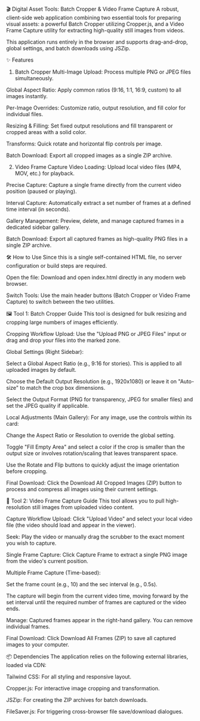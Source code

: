 🎬 Digital Asset Tools: Batch Cropper & Video Frame Capture
A robust, client-side web application combining two essential tools for preparing visual assets: a powerful Batch Cropper utilizing Cropper.js, and a Video Frame Capture utility for extracting high-quality still images from videos.

This application runs entirely in the browser and supports drag-and-drop, global settings, and batch downloads using JSZip.

✨ Features
1. Batch Cropper
Multi-Image Upload: Process multiple PNG or JPEG files simultaneously.

Global Aspect Ratio: Apply common ratios (9:16, 1:1, 16:9, custom) to all images instantly.

Per-Image Overrides: Customize ratio, output resolution, and fill color for individual files.

Resizing & Filling: Set fixed output resolutions and fill transparent or cropped areas with a solid color.

Transforms: Quick rotate and horizontal flip controls per image.

Batch Download: Export all cropped images as a single ZIP archive.

2. Video Frame Capture
Video Loading: Upload local video files (MP4, MOV, etc.) for playback.

Precise Capture: Capture a single frame directly from the current video position (paused or playing).

Interval Capture: Automatically extract a set number of frames at a defined time interval (in seconds).

Gallery Management: Preview, delete, and manage captured frames in a dedicated sidebar gallery.

Batch Download: Export all captured frames as high-quality PNG files in a single ZIP archive.

🛠️ How to Use
Since this is a single self-contained HTML file, no server configuration or build steps are required.

Open the file: Download and open index.html directly in any modern web browser.

Switch Tools: Use the main header buttons (Batch Cropper or Video Frame Capture) to switch between the two utilities.

🖼️ Tool 1: Batch Cropper Guide
This tool is designed for bulk resizing and cropping large numbers of images efficiently.

Cropping Workflow
Upload: Use the "Upload PNG or JPEG Files" input or drag and drop your files into the marked zone.

Global Settings (Right Sidebar):

Select a Global Aspect Ratio (e.g., 9:16 for stories). This is applied to all uploaded images by default.

Choose the Default Output Resolution (e.g., 1920x1080) or leave it on "Auto-size" to match the crop box dimensions.

Select the Output Format (PNG for transparency, JPEG for smaller files) and set the JPEG quality if applicable.

Local Adjustments (Main Gallery): For any image, use the controls within its card:

Change the Aspect Ratio or Resolution to override the global setting.

Toggle "Fill Empty Area" and select a color if the crop is smaller than the output size or involves rotation/scaling that leaves transparent space.

Use the Rotate and Flip buttons to quickly adjust the image orientation before cropping.

Final Download: Click the Download All Cropped Images (ZIP) button to process and compress all images using their current settings.

🎥 Tool 2: Video Frame Capture Guide
This tool allows you to pull high-resolution still images from uploaded video content.

Capture Workflow
Upload: Click "Upload Video" and select your local video file (the video should load and appear in the viewer).

Seek: Play the video or manually drag the scrubber to the exact moment you wish to capture.

Single Frame Capture: Click Capture Frame to extract a single PNG image from the video's current position.

Multiple Frame Capture (Time-based):

Set the frame count (e.g., 10) and the sec interval (e.g., 0.5s).

The capture will begin from the current video time, moving forward by the set interval until the required number of frames are captured or the video ends.

Manage: Captured frames appear in the right-hand gallery. You can remove individual frames.

Final Download: Click Download All Frames (ZIP) to save all captured images to your computer.

📦 Dependencies
The application relies on the following external libraries, loaded via CDN:

Tailwind CSS: For all styling and responsive layout.

Cropper.js: For interactive image cropping and transformation.

JSZip: For creating the ZIP archives for batch downloads.

FileSaver.js: For triggering cross-browser file save/download dialogues.